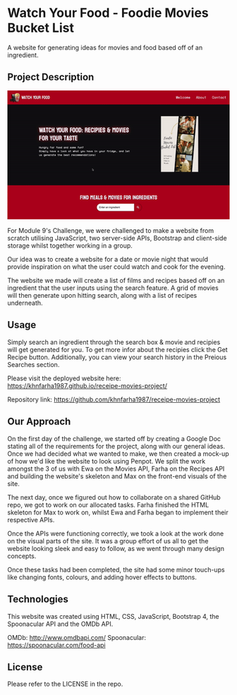 # Watch Your Food - Foodie Movies Bucket List
A website for generating ideas for movies and food based off of an ingredient.

## Project Description
![Website Screenshot](images/website_gif.gif "Website Screenshot")

For Module 9's Challenge, we were challenged to make a website from scratch utilising JavaScript, two server-side APIs, Bootstrap and client-side storage whilst together working in a group.

Our idea was to create a website for a date or movie night that would provide inspiration on what the user could watch and cook for the evening.

The website we made will create a list of films and recipes based off on an ingredient that the user inputs using the search feature. A grid of movies will then generate upon hitting search, along with a list of recipes underneath.

## Usage
Simply search an ingredient through the search box & movie and recipies will get generated for you. To get more infor about the recipies click the Get Recipe button. Additionally, you can view your search history in the Preious Searches section.


Please visit the deployed website here: https://khnfarha1987.github.io/receipe-movies-project/

Repository link: https://github.com/khnfarha1987/receipe-movies-project

## Our Approach
On the first day of the challenge, we started off by creating a Google Doc stating all of the requirements for the project, along with our general ideas. Once we had decided what we wanted to make, we then created a mock-up of how we'd like the website to look using Penpot. We split the work amongst the 3 of us with Ewa on the Movies API, Farha on the Recipes API and building the website's skeleton and Max on the front-end visuals of the site.

The next day, once we figured out how to collaborate on a shared GitHub repo, we got to work on our allocated tasks. Farha finished the HTML skeleton for Max to work on, whilst Ewa and Farha began to implement their respective APIs.

Once the APIs were functioning correctly, we took a look at the work done on the visual parts of the site. It was a group effort of us all to get the website looking sleek and easy to follow, as we went through many design concepts.

Once these tasks had been completed, the site had some minor touch-ups like changing fonts, colours, and adding hover effects to buttons.

## Technologies
This website was created using HTML, CSS, JavaScript, Bootstrap 4, the Spoonacular API and the OMDb API. 

OMDb: http://www.omdbapi.com/
Spoonacular: https://spoonacular.com/food-api

## License
Please refer to the LICENSE in the repo.